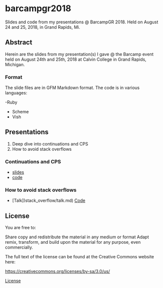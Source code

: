 # barcampgr2018
Slides and code from my presentations @ BarcampGR 2018. Held on August 24 and 25, 2018, in Grand Rapids, Mi.

## Abstract

Herein are the slides from my presentation(s) I gave @ the Barcamp event
held on August 24th and 25th, 2018 at Calvin College in Grand Rapids, Michigan.

### Format

The slide files are in GFM Markdown format.
The code is in various languages:

-Ruby
- Scheme
- Vish


## Presentations


1. Deep dive into continuations and CPS
2. How to avoid stack overflows

### Continuations  and CPS

- [slides](continuations/slides/slide_1.md)
- [code](continuations)


### How to avoid stack overflows

- [Talk])stack_overflow/talk.md)
[Code](stack_overflow)







## License

You are free to:

Share  copy and redistribute the material in any medium or format
Adapt  remix, transform, and build upon the material
for any purpose, even commercially.


The full text of the license can be found at the Creative Commons website here:

https://creativecommons.org/licenses/by-sa/3.0/us/

[License](License.txt)


